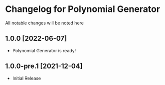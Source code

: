 # Changelog for Polynomial Generator

All notable changes will be noted here

## 1.0.0 [2022-06-07]

- Polynomial Generator is ready!

## 1.0.0-pre.1 [2021-12-04]

- Initial Release
